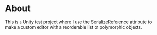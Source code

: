 # About
This is a Unity test project where I use the SerializeReference attribute to make a custom editor with a reorderable list of polymorphic objects. 
